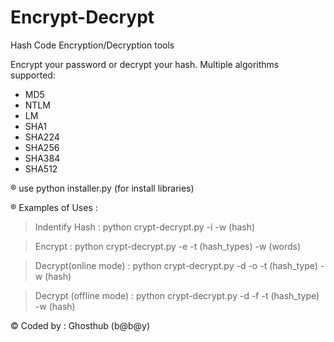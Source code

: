 # Encrypt-Decrypt
Hash Code Encryption/Decryption tools

Encrypt your password or decrypt your hash. Multiple algorithms supported:
- MD5
- NTLM
- LM
- SHA1
- SHA224
- SHA256
- SHA384
- SHA512

 ® use python installer.py (for install libraries)

 ® Examples of Uses :

>Indentify Hash : python crypt-decrypt.py -i -w (hash)

>Encrypt : python crypt-decrypt.py -e -t (hash_types) -w (words)

>Decrypt(online mode) : python crypt-decrypt.py -d -o -t (hash_type) -w (hash)

>Decrypt (offline mode) : python crypt-decrypt.py -d -f -t (hash_type) -w (hash)


© Coded by : Ghosthub (b@b@y)
